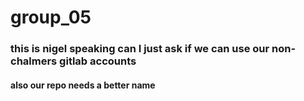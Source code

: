 # group_05

### this is nigel speaking can I just ask if we can use our non-chalmers gitlab accounts

#### also our repo needs a better name

